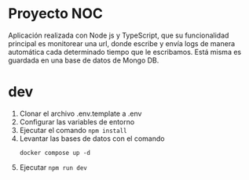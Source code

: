 # Proyecto NOC

Aplicación realizada con Node js y TypeScript, que su funcionalidad principal es monitorear una url, donde escribe y envía logs de manera automática cada determinado tiempo que le escribamos. Está misma es guardada en una base de datos de Mongo DB. 

# dev
1. Clonar el archivo .env.template a .env
2. Configurar las variables de entorno
3. Ejecutar el comando ```npm install```
4. Levantar las bases de datos con el comando
   ```
   docker compose up -d
   ```
5. Ejecutar ```npm run dev```


